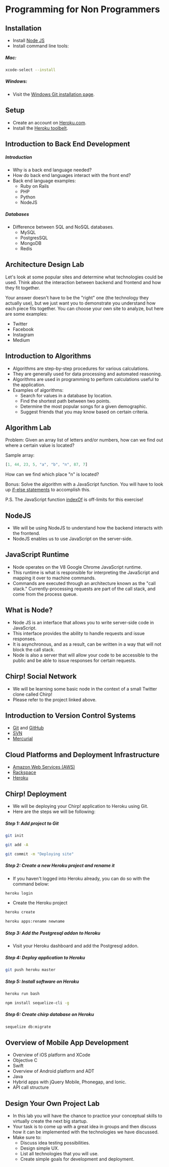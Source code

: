 # Programming for Non Programmers

## Installation
- Install [Node JS](http://nodejs.org/)
- Install command line tools: 

##### Mac:

```bash
xcode-select --install
```

##### Windows:

- Visit the [Windows Git installation page](https://git-scm.com/downloads).

## Setup

- Create an account on [Heroku.com](https://www.heroku.com/).
- Install the [Heroku toolbelt](https://toolbelt.heroku.com/).

## Introduction to Back End Development

##### Introduction
- Why is a back end language needed?
- How do back end languages interact with the front end?
- Back end language examples:
	- Ruby on Rails
	- PHP
	- Python
	- NodeJS

##### Databases
- Difference between SQL and NoSQL databases.
	- MySQL
	- PostgresSQL
	- MongoDB
	- Redis

## Architecture Design Lab

Let's look at some popular sites and determine what technologies could be used. Think about the interaction between backend and frontend and how they fit together.

Your answer doesn't have to be the "right" one (the technology they actually use), but we just want you to demonstrate you understand how each piece fits together. You can choose your own site to analyze, but here are some examples:
- Twitter
- Facebook
- Instagram
- Medium

## Introduction to Algorithms
- Algorithms are step-by-step procedures for various calculations.
- They are generally used for data processing and automated reasoning.
- Algorithms are used in programming to perform calculations useful to the application.
- Examples of algorithms:
	- Search for values in a database by location.
	- Find the shortest path between two points.
	- Determine the most popular songs for a given demographic.
	- Suggest friends that you may know based on certain criteria.

## Algorithm Lab

Problem: Given an array list of letters and/or numbers, how can we find out where a certain value is located?

Sample array:

```javascript
[1, 44, 23, 5, "a", "b", "n", 87, 7]
```

How can we find which place "n" is located?

Bonus: Solve the algorithm with a JavaScript function. You will have to look up [if-else statements](https://developer.mozilla.org/en-US/docs/Web/JavaScript/Reference/Statements/if...else) to accomplish this.

P.S. The JavaScript function [indexOf](https://developer.mozilla.org/en-US/docs/Web/JavaScript/Reference/Global_Objects/Array/indexOf) is off-limits for this exercise!

## NodeJS
- We will be using NodeJS to understand how the backend interacts with the frontend.
- NodeJS enables us to use JavaScript on the server-side.

## JavaScript Runtime
- Node operates on the V8 Google Chrome JavaScript runtime.
- This runtime is what is responsible for interpreting the JavaScript and mapping it over to machine commands.
- Commands are executed through an architecture known as the "call stack." Currently-processing requests are part of the call stack, and come from the process queue.

## What is Node?
- Node JS is an interface that allows you to write server-side code in JavaScript.
- This interface provides the ability to handle requests and issue responses.
- It is asynchronous, and as a result, can be written in a way that will not block the call stack.
- Node is also a server that will allow your code to be accessible to the public and be able to issue responses for certain requests.

## Chirp! Social Network
- We will be learning some basic node in the context of a small Twitter clone called Chirp!
- Please refer to the project linked above.

## Introduction to Version Control Systems
- [Git](http://git-scm.com/) and [GitHub](https://github.com/)
- [SVN](https://subversion.apache.org/)
- [Mercurial](http://mercurial.selenic.com/)

## Cloud Platforms and Deployment Infrastructure
- [Amazon Web Services (AWS)](http://aws.amazon.com/)
- [Rackspace](http://www.rackspace.com/)
- [Heroku](https://www.heroku.com/)

## Chirp! Deployment

- We will be deploying your Chirp! application to Heroku using Git.
- Here are the steps we will be following:

##### Step 1: Add project to Git

```bash
git init

git add -A

git commit -m "Deploying site"
```

##### Step 2: Create a new Heroku project and rename it

- If you haven't logged into Heroku already, you can do so with the command below:

```bash
heroku login
```

- Create the Heroku project

```bash
heroku create

heroku apps:rename newname
```

##### Step 3: Add the Postgresql addon to Heroku

- Visit your Heroku dashboard and add the Postgresql addon.

##### Step 4: Deploy application to Heroku

```bash
git push heroku master
```

##### Step 5: Install software on Heroku

```bash
heroku run bash

npm install sequelize-cli -g
```

##### Step 6: Create chirp database on Heroku

```bash
sequelize db:migrate
```

## Overview of Mobile App Development
- Overview of iOS platform and XCode
- Objective C
- Swift
- Overview of Android platform and ADT
- Java
- Hybrid apps with jQuery Mobile, Phonegap, and Ionic.
- API call structure

## Design Your Own Project Lab
- In this lab you will have the chance to practice your conceptual skills to virtually create the next big startup.
- Your task is to come up with a great idea in groups and then discuss how it can be implemented with the technologies we have discussed.
- Make sure to:
	- Discuss idea testing possibilities.
	- Design simple UX.
	- List all technologies that you will use.
	- Create simple goals for development and deployment.